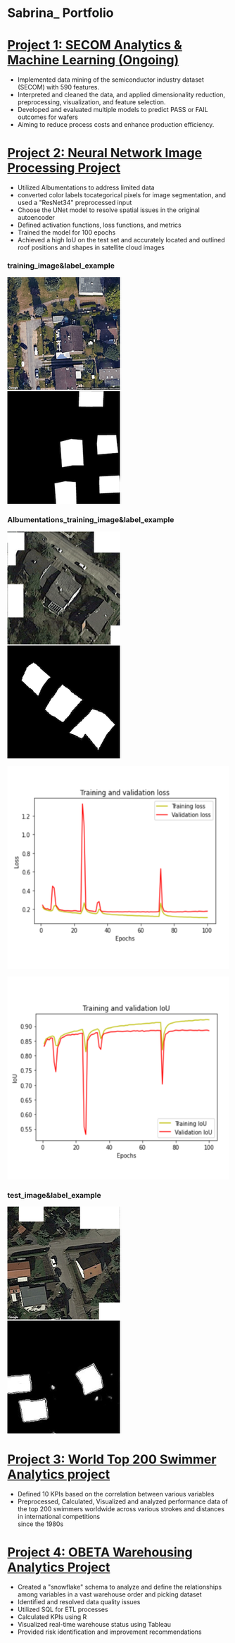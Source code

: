 # Sabrina_ Portfolio

# [Project 1: SECOM Analytics & Machine Learning (Ongoing)](https://github.com/sasa1021/portfolio/blob/main/Secom)
- Implemented data mining of the semiconductor industry dataset (SECOM) with 590 features. 
- Interpreted and cleaned the data, and applied dimensionality reduction, preprocessing, visualization, and feature selection.
- Developed and evaluated multiple models to predict PASS or FAIL outcomes for wafers
- Aiming to reduce process costs and enhance production efficiency.


 
 
# [Project 2: Neural Network Image Processing Project](https://github.com/sasa1021/portfolio/blob/main/Neural%20Network%20Image%20Processing%20Project)
- Utilized Albumentations to address limited data
- converted color labels tocategorical pixels for image segmentation, and used a "ResNet34" preprocessed input
- Choose the UNet model to resolve spatial issues in the original autoencoder
- Defined activation functions, loss functions, and metrics
- Trained the model for 100 epochs
- Achieved a high IoU on the test set and accurately located and outlined roof positions and shapes in satellite cloud images

### training_image&label_example
![](images/121_train.png)
![](images/121.png)

### Albumentations_training_image&label_example
![](images/augmented_image_1.png)
![](images/augmented_label_1.png)

![](images/training%20and%20validation%20loss.png)

![](images/training%20and%20validation%20IoU.png)

### test_image&label_example
![](images/539.png)
![](images/539.jpg)




# [Project 3: World Top 200 Swimmer Analytics project](https://github.com/sasa1021/portfolio/blob/main/World%20Top%20200%20swimmer%20project)
- Defined 10 KPIs based on the correlation between various variables
- Preprocessed, Calculated, Visualized and analyzed performance data of the top 200 swimmers worldwide across various strokes and distances in international competitions  
since the 1980s





# [Project 4: OBETA Warehousing Analytics Project](https://github.com/sasa1021/portfolio/blob/main/OBETA%20Warehousing%20Analytics%20Project)
- Created a "snowflake" schema to analyze and define the relationships among variables in a vast warehouse order and picking dataset
- Identified and resolved data quality issues
- Utilized SQL for ETL processes
- Calculated KPIs using R
- Visualized real-time warehouse status using Tableau
- Provided risk identification and improvement recommendations

 
